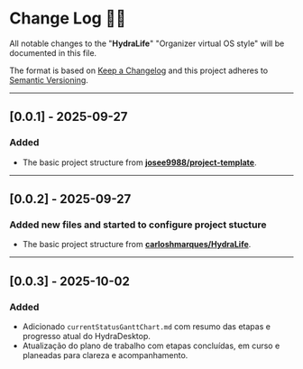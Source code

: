 <!-- markdownlint-disable MD024-->
# **Change Log** 📜📝

All notable changes to the "**HydraLife**" "Organizer virtual OS style" will be documented in this file.

The format is based on [Keep a Changelog](https://keepachangelog.com/en/1.0.0/) and this project adheres to [Semantic Versioning](https://semver.org/spec/v2.0.0.html).

---

## [**0.0.1**] - 2025-09-27

### Added

* The basic project structure from **[josee9988/project-template](https://github.com/Josee9988/project-template)**.

---
## [**0.0.2**] - 2025-09-27

### Added new files and started to configure project stucture

* The basic project structure from **[carloshmarques/HydraLife](https://github.com/carloshmarques/HydraLife)**.

---
## [**0.0.3**] - 2025-10-02

### Added

* Adicionado `currentStatusGanttChart.md` com resumo das etapas e progresso atual do HydraDesktop.
* Atualização do plano de trabalho com etapas concluídas, em curso e planeadas para clareza e acompanhamento.
